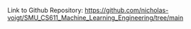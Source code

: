 Link to Github Repository: https://github.com/nicholas-voigt/SMU_CS611_Machine_Learning_Engineering/tree/main